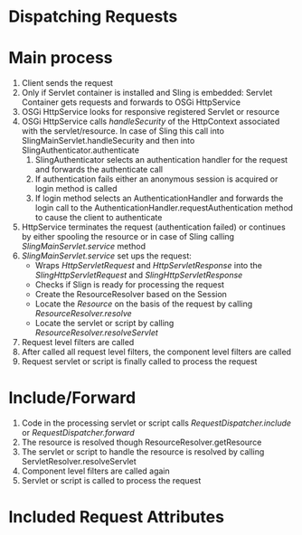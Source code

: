 # Dispatching Requests

# Main process
1. Client sends the request
2. Only if Servlet container is installed and Sling is embedded: Servlet Container gets requests and forwards to OSGi HttpService
3. OSGi HttpService looks for responsive registered Servlet or resource
4. OSGi HttpService calls *handleSecurity* of the HttpContext associated with the servlet/resource. In case of Sling this call into SlingMainServlet.handleSecurity and then into SlingAuthenticator.authenticate
	1. SlingAuthenticator selects an authentication handler for the request and forwards the authenticate call
	2. If authentication fails either an anonymous session is acquired or login method is called
	3. If login method selects an AuthenticationHandler and forwards the login call to the AuthenticationHandler.requestAuthentication method to cause the client to authenticate
5. HttpService terminates the request (authentication failed) or continues by either spooling the resource or in case of Sling calling *SlingMainServlet.service* method
6. *SlingMainServlet.service* set ups the request:
	* Wraps *HttpServletRequest* and *HttpServletResponse* into the *SlingHttpServletRequest* and *SlingHttpServletResponse*
	* Checks if Slign is ready for processing the request
	* Create the ResourceResolver based on the Session
	* Locate the *Resource* on the basis of the request by calling *ResourceResolver.resolve*
	* Locate the servlet or script by calling *ResourceResolver.resolveServlet*
7. Request level filters are called
8. After called all request level filters, the component level filters are called
9. Request servlet or script is finally called to process the request

# Include/Forward
1. Code in the processing servlet or script calls *RequestDispatcher.include* or *RequestDispatcher.forward*
2. The resource is resolved though ResourceResolver.getResource
3. The servlet or script to handle the resource is resolved by calling ServletResolver.resolveServlet
4. Component level filters are called again
5. Servlet or script is called to process the request

# Included Request Attributes
